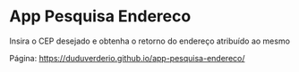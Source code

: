 # App Pesquisa Endereco
 
Insira o CEP desejado e obtenha o retorno do endereço atribuído ao mesmo

Página: https://duduverderio.github.io/app-pesquisa-endereco/
